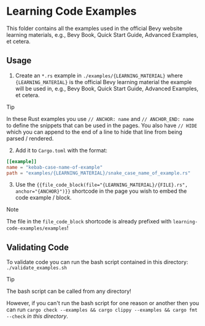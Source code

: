 # Learning Code Examples

This folder contains all the examples used in the official Bevy website learning materials, e.g., Bevy Book, Quick Start Guide, Advanced Examples, et cetera.

## Usage

1. Create an `*.rs` example in `./examples/{LEARNING_MATERIAL}` where `{LEARNING_MATERIAL}` is the official Bevy learning material the example will be used in, e.g., Bevy Book, Quick Start Guide, Advanced Examples, et cetera.
  > [!TIP]
  > In these Rust examples you use `// ANCHOR: name` and `// ANCHOR_END: name` to define the snippets that can be used in the pages. You also have `// HIDE` which you can append to the end of a line to hide that line from being parsed / rendered.
2. Add it to `Cargo.toml` with the format:

  ```toml
  [[example]]
  name = "kebab-case-name-of-example"
  path = "examples/{LEARNING_MATERIAL}/snake_case_name_of_example.rs"
  ```

3. Use the `{{file_code_block(file="{LEARNING_MATERIAL}/{FILE}.rs", anchor="{ANCHOR}")}}` shortcode in the page you wish to embed the code example / block.

> [!NOTE]
> The file in the `file_code_block` shortcode is already prefixed with `learning-code-examples/examples`!

## Validating Code

To validate code you can run the bash script contained in this directory:
`./validate_examples.sh`

>[!TIP]
> The bash script can be called from any directory!

However, if you can't run the bash script for one reason or another then you can run `cargo check --examples && cargo clippy --examples && cargo fmt --check` _in this directory_.
